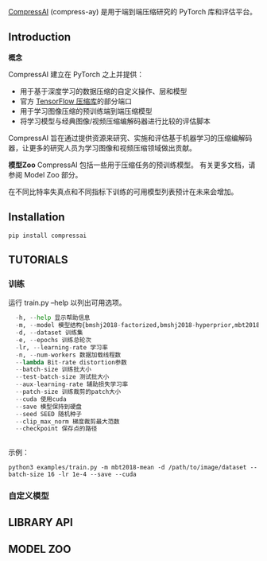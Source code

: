 [CompressAI](https://interdigitalinc.github.io/CompressAI/) (compress-ay) 是用于端到端压缩研究的 PyTorch 库和评估平台。

## Introduction

**概念**

CompressAI 建立在 PyTorch 之上并提供：

- 用于基于深度学习的数据压缩的自定义操作、层和模型
- 官方 [TensorFlow 压缩库](https://github.com/tensorflow/compression)的部分端口
- 用于学习图像压缩的预训练端到端压缩模型
- 将学习模型与经典图像/视频压缩编解码器进行比较的评估脚本

CompressAI 旨在通过提供资源来研究、实施和评估基于机器学习的压缩编解码器，让更多的研究人员为学习图像和视频压缩领域做出贡献。

**模型Zoo**
CompressAI 包括一些用于压缩任务的预训练模型。 有关更多文档，请参阅 Model Zoo 部分。

在不同比特率失真点和不同指标下训练的可用模型列表预计在未来会增加。

## Installation

```shell
pip install compressai
```

## TUTORIALS

### 训练

运行 train.py –help 以列出可用选项。

```python
  -h, --help 显示帮助信息
  -m, --model 模型结构{bmshj2018-factorized,bmshj2018-hyperprior,mbt2018-mean,mbt2018,cheng2020-anchor,cheng2020-attn}                   
  -d, --dataset 训练集
  -e, --epochs 训练总轮次
  -lr, --learning-rate 学习率
  -n, --num-workers 数据加载线程数
  --lambda Bit-rate distortion参数
  --batch-size 训练批大小
  --test-batch-size 测试批大小
  --aux-learning-rate 辅助损失学习率
  --patch-size 训练裁剪的patch大小                       
  --cuda 使用cuda
  --save 模型保持到硬盘
  --seed SEED 随机种子
  --clip_max_norm 梯度裁剪最大范数
  --checkpoint 保存点的路径
                     
```

示例：

```shell
python3 examples/train.py -m mbt2018-mean -d /path/to/image/dataset --batch-size 16 -lr 1e-4 --save --cuda
```



### 自定义模型

## LIBRARY API

## MODEL ZOO

